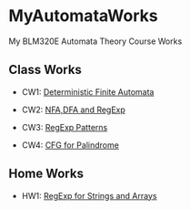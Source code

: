 # MyAutomataWorks
My BLM320E Automata Theory Course Works

## Class Works
* CW1: [Deterministic Finite Automata](https://sahinalcin.github.io/MyAutomataWorks/CW1/CW1.html)

* CW2: [NFA,DFA and RegExp](https://sahinalcin.github.io/MyAutomataWorks/CW2/CW2.html)

* CW3: [RegExp Patterns](https://sahinalcin.github.io/MyAutomataWorks/CW3/CW3.html)

* CW4: [CFG for Palindrome](https://sahinalcin.github.io/MyAutomataWorks/CW4/CW4.html)

## Home Works
* HW1: [RegExp for Strings and Arrays](https://sahinalcin.github.io/MyAutomataWorks/HW1/HW1.html)
